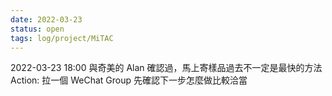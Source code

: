 ```yaml
---
date: 2022-03-23
status: open
tags: log/project/MiTAC
---
```


2022-03-23 18:00
與奇美的 Alan 確認過，馬上寄樣品過去不一定是最快的方法
Action: 拉一個 WeChat Group 先確認下一步怎麼做比較洽當
